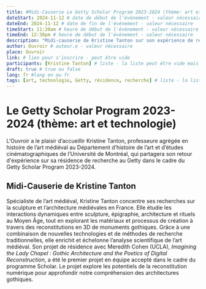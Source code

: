 ```yaml
---
title: #Midi-Causerie Le Getty Scholar Program 2023-2024 (thème: art et technologie) par Kristine Tanton
dateStart: 2024-11-12 # date de début de l'événement - valeur nécessaire
dateEnd: 2024-11-12 # date de fin de l'événement - valeur nécessaire
timeStart: 11:30am # heure de début de l'événement - valeur nécessaire
timeEnd: 12:30pm # heure de début de l'événement - valeur nécessaire
description: "Midi-causerie de Kristine Tanton sur son expérience de résidence au Getty. " # description - valeur  nécessaire
author: Ouvroir # auteur.e - valeur nécessaire
place: Ouvroir
link: # lien pour s'inscrire - peut être vide
participants: [Kristine Tanton] # liste - la liste peut être vide mais il faut une liste
draft: true # true ou false
lang: fr #lang en ou fr
tags: [art, technologie, Getty, résidence, recherche] # liste - la liste peut être vide mais il faut une liste
---
```


# Le Getty Scholar Program 2023-2024 (thème: art et technologie) 

L'Ouvroir a le plaisir d’accueillir Kristine Tanton, professeure agrégée en histoire de l’art médiéval au Département d’histoire de l’art et d’études cinématographiques de l’Université de Montréal, qui partagera son retour d'expérience sur sa résidence de recherche au Getty dans le cadre du Getty Scholar Program 2023-2024.

## Midi-Causerie de Kristine Tanton

Spécialiste de l’art médiéval, Kristine Tanton concentre ses recherches sur la sculpture et l’architecture médiévales en France. Elle étudie les interactions dynamiques entre sculpture, épigraphie, architecture et rituels au Moyen Âge, tout en explorant les matériaux et processus de création à travers des reconstitutions en 3D de monuments gothiques. Grâce à une combinaison de nouvelles technologies et de méthodes de recherche traditionnelles, elle enrichit et échelonne l’analyse scientifique de l’art médiéval. Son projet de résidence avec Meredith Cohen (UCLA), *Imagining the Lady Chapel : Gothic Architecture and the Poetics of Digital Reconstruction*, a été le premier projet en équipe accepté dans le cadre du programme Scholar. Le projet explore les potentiels de la reconstitution numérique pour approfondir notre compréhension des architectures gothiques. 
